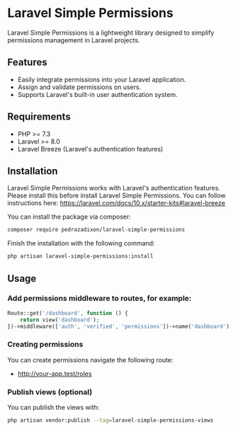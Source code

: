 # Laravel Simple Permissions

Laravel Simple Permissions is a lightweight library designed to simplify permissions management in Laravel projects.

## Features

- Easily integrate permissions into your Laravel application.
- Assign and validate permissions on users.
- Supports Laravel's built-in user authentication system.

## Requirements

- PHP >= 7.3
- Laravel >= 8.0
- Laravel Breeze (Laravel's authentication features)

## Installation

Laravel Simple Permissions works with Laravel's authentication features. Please install this before install Laravel Simple Permissions. You can follow instructions here: https://laravel.com/docs/10.x/starter-kits#laravel-breeze

You can install the package via composer:

```bash
composer require pedrazadixon/laravel-simple-permissions
```

Finish the installation with the following command:

```bash
php artisan laravel-simple-permissions:install
```

## Usage

### Add **permissions** middleware to routes, for example:
```php
Route::get('/dashboard', function () {
    return view('dashboard');
})->middleware(['auth', 'verified', 'permissions'])->name('dashboard');
```


### Creating permissions

You can create permissions navigate the following route:

- http://your-app.test/roles


### Publish views (optional)

You can publish the views with:

```bash
php artisan vendor:publish --tag=laravel-simple-permissions-views
```